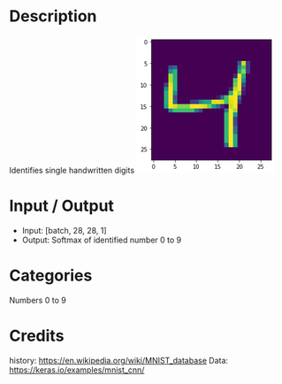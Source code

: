 # Description

Identifies single handwritten digits
![four](./4.png)

# Input / Output

- Input: [batch, 28, 28, 1]
- Output: Softmax of identified number 0 to 9

# Categories

Numbers 0 to 9

# Credits

history: https://en.wikipedia.org/wiki/MNIST_database
Data: https://keras.io/examples/mnist_cnn/
